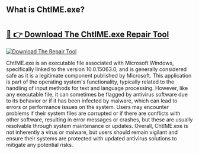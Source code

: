 ## What is ChtIME.exe? 

# <h2><a href="https://exedetect.com/download.php?ChtIME.exe">🔗 👉 Download The ChtIME.exe Repair Tool</a></h2>

[![Download The Repair Tool](https://exedetect.com/download-button.jpg)](https://exedetect.com/download.php?ChtIME.exe)

ChtIME.exe is an executable file associated with Microsoft Windows, specifically linked to the version 10.0.15063.0, and is generally considered safe as it is a legitimate component published by Microsoft. This application is part of the operating system's functionality, typically related to the handling of input methods for text and language processing. However, like any executable file, it can sometimes be flagged by antivirus software due to its behavior or if it has been infected by malware, which can lead to errors or performance issues on the system. Users may encounter problems if their system files are corrupted or if there are conflicts with other software, resulting in error messages or crashes, but these are usually resolvable through system maintenance or updates. Overall, ChtIME.exe is not inherently a virus or malware, but users should remain vigilant and ensure their systems are protected with updated antivirus solutions to mitigate any potential risks.